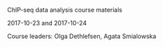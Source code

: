 ChIP-seq data analysis course materials

2017-10-23 and 2017-10-24

Course leaders: Olga Dethlefsen, Agata Smialowska
